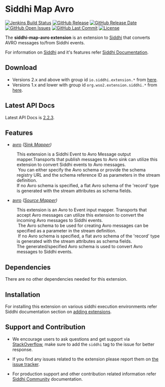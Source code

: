 Siddhi Map Avro
===================

  [![Jenkins Build Status](https://wso2.org/jenkins/job/siddhi/job/siddhi-map-avro/badge/icon)](https://wso2.org/jenkins/job/siddhi/job/siddhi-map-avro/)
  [![GitHub Release](https://img.shields.io/github/release/siddhi-io/siddhi-map-avro.svg)](https://github.com/siddhi-io/siddhi-map-avro/releases)
  [![GitHub Release Date](https://img.shields.io/github/release-date/siddhi-io/siddhi-map-avro.svg)](https://github.com/siddhi-io/siddhi-map-avro/releases)
  [![GitHub Open Issues](https://img.shields.io/github/issues-raw/siddhi-io/siddhi-map-avro.svg)](https://github.com/siddhi-io/siddhi-map-avro/issues)
  [![GitHub Last Commit](https://img.shields.io/github/last-commit/siddhi-io/siddhi-map-avro.svg)](https://github.com/siddhi-io/siddhi-map-avro/commits/master)
  [![License](https://img.shields.io/badge/License-Apache%202.0-blue.svg)](https://opensource.org/licenses/Apache-2.0)

The **siddhi-map-avro extension** is an extension to <a target="_blank" href="https://wso2.github.io/siddhi">Siddhi</a> that converts AVRO messages to/from Siddhi events.

For information on <a target="_blank" href="https://siddhi.io/">Siddhi</a> and it's features refer <a target="_blank" href="https://siddhi.io/redirect/docs.html">Siddhi Documentation</a>. 

## Download

* Versions 2.x and above with group id `io.siddhi.extension.*` from <a target="_blank" href="https://mvnrepository.com/artifact/io.siddhi.extension.map.avro/siddhi-map-avro/">here</a>.
* Versions 1.x and lower with group id `org.wso2.extension.siddhi.*` from <a target="_blank" href="https://mvnrepository.com/artifact/org.wso2.extension.siddhi.map.avro/siddhi-map-avro">here</a>.

## Latest API Docs 

Latest API Docs is <a target="_blank" href="https://siddhi-io.github.io/siddhi-map-avro/api/2.2.3">2.2.3</a>.

## Features

* <a target="_blank" href="https://siddhi-io.github.io/siddhi-map-avro/api/2.2.3/#avro-sink-mapper">avro</a> *(<a target="_blank" href="http://siddhi.io/en/v5.1/docs/query-guide/#sink-mapper">Sink Mapper</a>)*<br> <div style="padding-left: 1em;"><p><p style="word-wrap: break-word;margin: 0;">This extension is a Siddhi Event to Avro Message output mapper.Transports that publish  messages to Avro sink can utilize this extension to convert Siddhi events to Avro messages.<br>&nbsp;You can either specify the Avro schema or provide the schema registry URL and the schema reference ID as parameters in the stream definition.<br>If no Avro schema is specified, a flat Avro schema of the 'record' type is generated with the stream attributes as schema fields.</p></p></div>
* <a target="_blank" href="https://siddhi-io.github.io/siddhi-map-avro/api/2.2.3/#avro-source-mapper">avro</a> *(<a target="_blank" href="http://siddhi.io/en/v5.1/docs/query-guide/#source-mapper">Source Mapper</a>)*<br> <div style="padding-left: 1em;"><p><p style="word-wrap: break-word;margin: 0;">This extension is an Avro to Event input mapper. Transports that accept Avro messages can utilize this extension to convert the incoming Avro messages to Siddhi events.<br>&nbsp;The Avro schema to be used for creating Avro messages can be specified as a parameter in the stream definition.<br>&nbsp;If no Avro schema is specified, a flat avro schema of the 'record' type is generated with the stream attributes as schema fields.<br>The generated/specified Avro schema is used to convert Avro messages to Siddhi events.</p></p></div>

## Dependencies 

There are no other dependencies needed for this extension. 

## Installation

For installing this extension on various siddhi execution environments refer Siddhi documentation section on <a target="_blank" href="https://siddhi.io/redirect/add-extensions.html">adding extensions</a>.

## Support and Contribution

* We encourage users to ask questions and get support via <a target="_blank" href="https://stackoverflow.com/questions/tagged/siddhi">StackOverflow</a>, make sure to add the `siddhi` tag to the issue for better response.

* If you find any issues related to the extension please report them on <a target="_blank" href="https://github.com/siddhi-io/siddhi-execution-string/issues">the issue tracker</a>.

* For production support and other contribution related information refer <a target="_blank" href="https://siddhi.io/community/">Siddhi Community</a> documentation.

